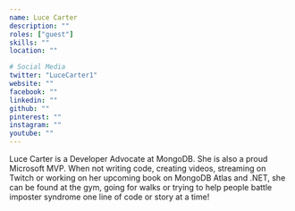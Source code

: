 ```yaml
---
name: Luce Carter
description: ""
roles: ["guest"]
skills: ""
location: ""

# Social Media
twitter: "LuceCarter1"
website: ""
facebook: ""
linkedin: ""
github: ""
pinterest: ""
instagram: ""
youtube: ""
---
```

Luce Carter is a Developer Advocate at MongoDB. She is also a proud Microsoft MVP. When not writing code, creating videos, streaming on Twitch or working on her upcoming book on MongoDB Atlas and .NET, she can be found at the gym, going for walks or trying to help people battle imposter syndrome one line of code or story at a time!
<!--more-->

